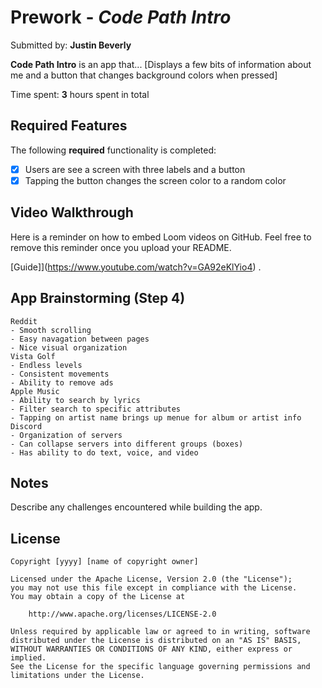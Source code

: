 # Prework - *Code Path Intro*

Submitted by: **Justin Beverly**

**Code Path Intro** is an app that... [Displays a few bits of information about me and a button that changes background colors when pressed] 

Time spent: **3** hours spent in total

## Required Features

The following **required** functionality is completed:

- [x] Users are see a screen with three labels and a button
- [x] Tapping the button changes the screen color to a random color
 
## Video Walkthrough

Here is a reminder on how to embed Loom videos on GitHub. Feel free to remove this reminder once you upload your README. 

[Guide]](https://www.youtube.com/watch?v=GA92eKlYio4) .

## App Brainstorming (Step 4)
    Reddit
    - Smooth scrolling
    - Easy navagation between pages
    - Nice visual organization
    Vista Golf
    - Endless levels
    - Consistent movements
    - Ability to remove ads
    Apple Music
    - Ability to search by lyrics
    - Filter search to specific attributes
    - Tapping on artist name brings up menue for album or artist info
    Discord
    - Organization of servers
    - Can collapse servers into different groups (boxes)
    - Has ability to do text, voice, and video 
    
## Notes

Describe any challenges encountered while building the app.

## License

    Copyright [yyyy] [name of copyright owner]

    Licensed under the Apache License, Version 2.0 (the "License");
    you may not use this file except in compliance with the License.
    You may obtain a copy of the License at

        http://www.apache.org/licenses/LICENSE-2.0

    Unless required by applicable law or agreed to in writing, software
    distributed under the License is distributed on an "AS IS" BASIS,
    WITHOUT WARRANTIES OR CONDITIONS OF ANY KIND, either express or implied.
    See the License for the specific language governing permissions and
    limitations under the License.
